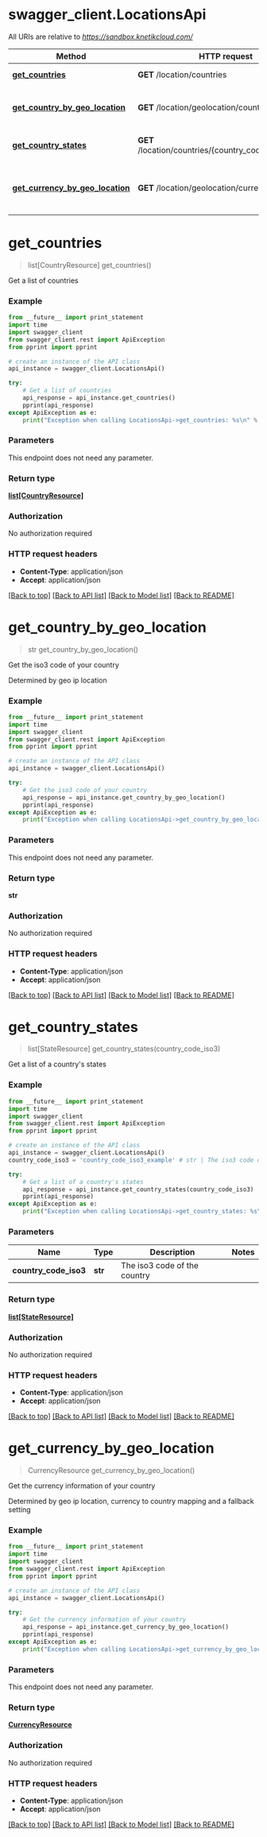 # swagger_client.LocationsApi

All URIs are relative to *https://sandbox.knetikcloud.com/*

Method | HTTP request | Description
------------- | ------------- | -------------
[**get_countries**](LocationsApi.md#get_countries) | **GET** /location/countries | Get a list of countries
[**get_country_by_geo_location**](LocationsApi.md#get_country_by_geo_location) | **GET** /location/geolocation/country | Get the iso3 code of your country
[**get_country_states**](LocationsApi.md#get_country_states) | **GET** /location/countries/{country_code_iso3}/states | Get a list of a country&#39;s states
[**get_currency_by_geo_location**](LocationsApi.md#get_currency_by_geo_location) | **GET** /location/geolocation/currency | Get the currency information of your country


# **get_countries**
> list[CountryResource] get_countries()

Get a list of countries

### Example 
```python
from __future__ import print_statement
import time
import swagger_client
from swagger_client.rest import ApiException
from pprint import pprint

# create an instance of the API class
api_instance = swagger_client.LocationsApi()

try: 
    # Get a list of countries
    api_response = api_instance.get_countries()
    pprint(api_response)
except ApiException as e:
    print("Exception when calling LocationsApi->get_countries: %s\n" % e)
```

### Parameters
This endpoint does not need any parameter.

### Return type

[**list[CountryResource]**](CountryResource.md)

### Authorization

No authorization required

### HTTP request headers

 - **Content-Type**: application/json
 - **Accept**: application/json

[[Back to top]](#) [[Back to API list]](../README.md#documentation-for-api-endpoints) [[Back to Model list]](../README.md#documentation-for-models) [[Back to README]](../README.md)

# **get_country_by_geo_location**
> str get_country_by_geo_location()

Get the iso3 code of your country

Determined by geo ip location

### Example 
```python
from __future__ import print_statement
import time
import swagger_client
from swagger_client.rest import ApiException
from pprint import pprint

# create an instance of the API class
api_instance = swagger_client.LocationsApi()

try: 
    # Get the iso3 code of your country
    api_response = api_instance.get_country_by_geo_location()
    pprint(api_response)
except ApiException as e:
    print("Exception when calling LocationsApi->get_country_by_geo_location: %s\n" % e)
```

### Parameters
This endpoint does not need any parameter.

### Return type

**str**

### Authorization

No authorization required

### HTTP request headers

 - **Content-Type**: application/json
 - **Accept**: application/json

[[Back to top]](#) [[Back to API list]](../README.md#documentation-for-api-endpoints) [[Back to Model list]](../README.md#documentation-for-models) [[Back to README]](../README.md)

# **get_country_states**
> list[StateResource] get_country_states(country_code_iso3)

Get a list of a country's states

### Example 
```python
from __future__ import print_statement
import time
import swagger_client
from swagger_client.rest import ApiException
from pprint import pprint

# create an instance of the API class
api_instance = swagger_client.LocationsApi()
country_code_iso3 = 'country_code_iso3_example' # str | The iso3 code of the country

try: 
    # Get a list of a country's states
    api_response = api_instance.get_country_states(country_code_iso3)
    pprint(api_response)
except ApiException as e:
    print("Exception when calling LocationsApi->get_country_states: %s\n" % e)
```

### Parameters

Name | Type | Description  | Notes
------------- | ------------- | ------------- | -------------
 **country_code_iso3** | **str**| The iso3 code of the country | 

### Return type

[**list[StateResource]**](StateResource.md)

### Authorization

No authorization required

### HTTP request headers

 - **Content-Type**: application/json
 - **Accept**: application/json

[[Back to top]](#) [[Back to API list]](../README.md#documentation-for-api-endpoints) [[Back to Model list]](../README.md#documentation-for-models) [[Back to README]](../README.md)

# **get_currency_by_geo_location**
> CurrencyResource get_currency_by_geo_location()

Get the currency information of your country

Determined by geo ip location, currency to country mapping and a fallback setting

### Example 
```python
from __future__ import print_statement
import time
import swagger_client
from swagger_client.rest import ApiException
from pprint import pprint

# create an instance of the API class
api_instance = swagger_client.LocationsApi()

try: 
    # Get the currency information of your country
    api_response = api_instance.get_currency_by_geo_location()
    pprint(api_response)
except ApiException as e:
    print("Exception when calling LocationsApi->get_currency_by_geo_location: %s\n" % e)
```

### Parameters
This endpoint does not need any parameter.

### Return type

[**CurrencyResource**](CurrencyResource.md)

### Authorization

No authorization required

### HTTP request headers

 - **Content-Type**: application/json
 - **Accept**: application/json

[[Back to top]](#) [[Back to API list]](../README.md#documentation-for-api-endpoints) [[Back to Model list]](../README.md#documentation-for-models) [[Back to README]](../README.md)

